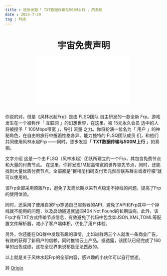 ```yaml
---
title : 逐步发掘「 TXT数据传输与500M上行 」的真相
date : 2023-7-29
tag : 科技
---
```

<!-- more -->

<center><h1>宇宙免责声明</h1><iframe src="//player.bilibili.com/player.html?aid=274055120&bvid=BV1Cc411F7pW&cid=1214857081&page=1" scrolling="no" border="0" frameborder="no" framespacing="0" allowfullscreen="true"> </iframe></center>
<br/>

你说的对，但是《风林水起Frp》是由 FLSQ团队 自主研发的一款全新 Frp。游戏发生在一个被称作「 互联网 」的幻想世界，在这里，被 15元永久会员 选中的人将被授予「 100Mbps带宽 」，导引 流量 之力。你将扮演一位名为「 用户 」的神秘角色，在自由的旅行中邂逅性格各异、能力独特的 FLSQ团队成员 们，和他们 共同使用风林水起Frp ——同时，逐步发掘「 **TXT数据传输与500M上行** 」的真相。​

文字介绍
这是一个由 FLSQ（风林水起）团队所建立的一个Frp，其包含免费节点和大量的付费节点。
在这里，你将发现1M超高带宽的世界领先节点，同时，还能找到大量优质付费节点，全部都是“群相册扫码支付15元然后联系群主或者柠檬”就可以使用的。

该Frp全部采用原版Frp，避免了友商长期以来节点稳定不掉线的问题，提高了Frp的使用体验。

同时，还采用了使用自家Frp穿透自己服务器的API，避免了API和Frp其中一个掉线就不能用的问题，以及启动隧道就返回404 Not Found的长期诟病。此外，该Frp才有TXT方式传输节点信息，有效避免了代码中包含如JSON,XML,TOML等配置文件解析器，减小了客户端体积，优化了用户体验。

另外，你还能在QQ群中发现有趣的事情，比如进群两三个人就发一条商业广告，有效的获得了新用户的信赖，同时推销云上产品。据透露，该团队已经完成了160单的出色成绩，这在全世界来说都是无法匹敌的。

以上就是关于风林水起Frp的全部内容，感兴趣的小伙伴可以自行尝逝。

转 [Origin](https://blog.1l1.icu/2023/07/29/%E6%9C%80%E5%85%B7%E6%BD%9C%E5%8A%9B%E7%9A%84frp%EF%BC%8C%E5%8D%B3%E5%B0%86%E6%88%90%E4%B8%BA%E5%9C%88%E5%86%85%E4%BC%A0%E5%A5%87%EF%BC%81%E3%80%90%E9%A3%8E%E6%9E%97%E6%B0%B4%E8%B5%B7frp%E3%80%91/)
